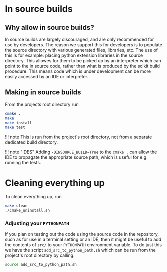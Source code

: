 # In source builds


## Why allow in source builds?

In source builds are largely discouraged, and are only 
recommended for use by developers. The reason we support this 
for developers is to populate the source directory with various 
generated files, libraries, etc. The use of this is for example:
placing python extension libraries in the source directory. 
This allowes for them to be picked up by an interpreter
which can point to the in source code, rather than what is 
produced by the scikit build procedure. This means code
which is under development can be more easily accessed by
an IDE or interpreter. 

## Making in source builds

From the projects root directory run 
```bash
cmake .
make 
make install
make test 
```

!!! note 
    This is run from the project's root directory, not from a 
    separate dedicated build directory.

!!! note "IDES"
    Adding `-DINSOURCE_BUILD=True` to the `cmake .` can allow the 
    IDE to propagate the appropriate source path, which is useful for 
    e.g. running the tests. 


# Cleaning everything up

To clean everything up, run 
```bash
make clean
./cmake_uninstall.sh
```

### Adjusting your `PYTHONPATH`

If you plan on testing out the code using the source code in 
the repository, such as for use in a terminal setting or an 
IDE, then it might be useful to add the contents of `src/` to
your `PYTHONPATH` environment variable. To do just this we
have the script `add_src_to_python_path.sh` which can be run 
from the project's root directory by calling:
```bash
source add_src_to_python_path.sh
```